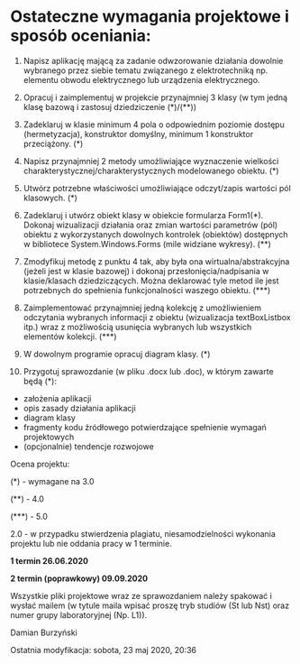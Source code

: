 # Ostateczne wymagania projektowe i sposób oceniania:

1. Napisz aplikację mającą za zadanie odwzorowanie działania dowolnie wybranego przez siebie tematu związanego z elektrotechniką np. elementu obwodu elektrycznego lub urządzenia elektrycznego.
2. Opracuj i zaimplementuj w projekcie przynajmniej 3 klasy (w tym jedną klasę bazową i zastosuj dziedziczenie (*)/(**))
3. Zadeklaruj w klasie minimum 4 pola o odpowiednim poziomie dostępu (hermetyzacja), konstruktor domyślny, minimum 1 konstruktor przeciążony. (*)
4. Napisz przynajmniej 2 metody umożliwiające wyznaczenie wielkości charakterystycznej/charakterystycznych modelowanego obiektu. (*)
5. Utwórz potrzebne właściwości umożliwiające odczyt/zapis wartości pól klasowych. (*)
6. Zadeklaruj i utwórz obiekt klasy w obiekcie formularza Form1(*). Dokonaj wizualizacji działania oraz zmian wartości parametrów (pól) obiektu z wykorzystanych dowolnych kontrolek (obiektów) dostępnych w bibliotece System.Windows.Forms (mile widziane wykresy). (**)
7. Zmodyfikuj metodę z punktu 4 tak, aby była ona wirtualna/abstrakcyjna (jeżeli jest w klasie bazowej) i dokonaj przesłonięcia/nadpisania w klasie/klasach dziedziczących. Można deklarować tyle metod ile jest potrzebnych do spełnienia funkcjonalności waszego obiektu. (***)
8. Zaimplementować przynajmniej jedną kolekcję z umożliwieniem odczytania wybranych informacji z obiektu (wizualizacja textBoxListbox itp.) wraz z możliwością usunięcia wybranych lub wszystkich elementów kolekcji. (***)
9. W dowolnym programie opracuj diagram klasy. (*)

10. Przygotuj sprawozdanie (w pliku .docx lub .doc), w którym zawarte będą (*):

- założenia aplikacji
- opis zasady działania aplikacji
- diagram klasy
- fragmenty kodu źródłowego potwierdzające spełnienie wymagań projektowych
- (opcjonalnie) tendencje rozwojowe 

Ocena projektu:

(*) - wymagane na 3.0

(**) - 4.0

(***) - 5.0

2.0 - w przypadku stwierdzenia plagiatu, niesamodzielności wykonania projektu lub nie oddania pracy w 1 terminie.

**1 termin 26.06.2020**

**2 termin (poprawkowy) 09.09.2020**

Wszystkie pliki projektowe wraz ze sprawozdaniem należy spakować i wysłać mailem (w tytule maila wpisać proszę tryb studiów (St lub Nst) oraz numer grupy laboratoryjnej (Np. L1)).

Damian Burzyński

Ostatnia modyfikacja: sobota, 23 maj 2020, 20:36